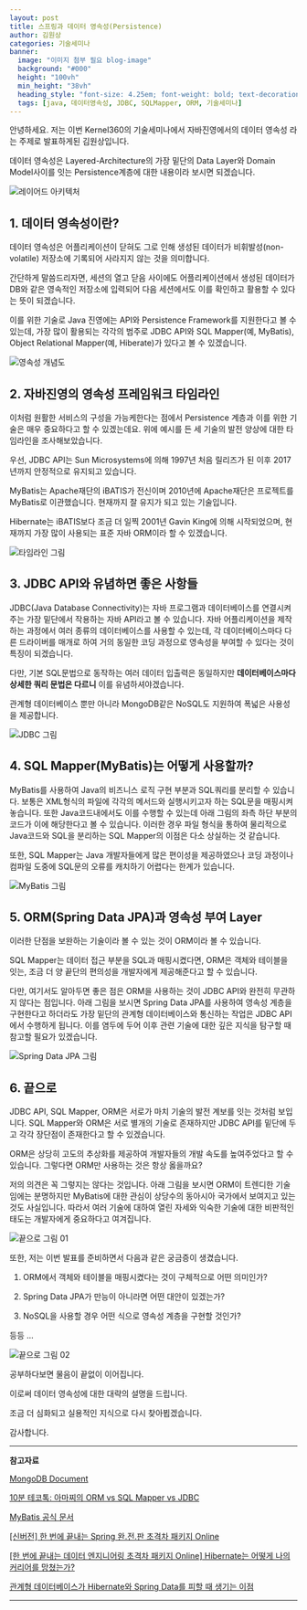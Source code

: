 ```yaml
---
layout: post
title: 스프링과 데이터 영속성(Persistence)
author: 김원상
categories: 기술세미나
banner:
  image: "이미지 첨부 필요 blog-image"
  background: "#000"
  height: "100vh"
  min_height: "38vh"
  heading_style: "font-size: 4.25em; font-weight: bold; text-decoration: underline"
  tags: [java, 데이터영속성, JDBC, SQLMapper, ORM, 기술세미나]
---
```


안녕하세요. 저는 이번 Kernel360의 기술세미나에서 자바진영에서의 데이터 영속성 라는 주제로 발표하게된 김원상입니다.

데이터 영속성은 Layered-Architecture의 가장 밑단의 Data Layer와 Domain Model사이를 잇는 Persistence계층에 대한 내용이라 보시면 되겠습니다.

![레이어드 아키텍처](https://github.com/Kernel360/blog-image/blob/main/2023/1117/03_blog_image.png?raw=true)

## 1. 데이터 영속성이란?

데이터 영속성은 어플리케이션이 닫혀도 그로 인해 생성된 데이터가 비휘발성(non-volatile) 저장소에 기록되어 사라지지 않는 것을 의미합니다.

간단하게 말씀드리자면, 세션의 열고 닫음 사이에도 어플리케이션에서 생성된 데이터가 DB와 같은 영속적인 저장소에 입력되어 다음 세션에서도 이를 확인하고 활용할 수 있다는 뜻이 되겠습니다.

이를 위한 기술로 Java 진영에는 API와 Persistence Framework를 지원한다고 볼 수 있는데, 가장 많이 활용되는 각각의 범주로 JDBC API와 SQL Mapper(예, MyBatis), Object Relational Mapper(예, Hiberate)가 있다고 볼 수 있겠습니다.

![영속성 개념도](https://github.com/Kernel360/blog-image/blob/main/2023/1117/02_blog_image.png?raw=true)

## 2. 자바진영의 영속성 프레임워크 타임라인

이처럼 원활한 서비스의 구성을 가능케한다는 점에서 Persistence 계층과 이를 위한 기술은 매우 중요하다고 할 수 있겠는데요. 위에 예시를 든 세 기술의 발전 양상에 대한 타임라인을 조사해보았습니다.

우선, JDBC API는 Sun Microsystems에 의해 1997년 처음 릴리즈가 된 이후 2017년까지 안정적으로 유지되고 있습니다.

MyBatis는 Apache재단의 iBATIS가 전신이며 2010년에 Apache재단은 프로젝트를 MyBatis로 이관했습니다. 현재까지 잘 유지가 되고 있는 기술입니다.

Hibernate는 iBATIS보다 조금 더 일찍 2001년 Gavin King에 의해 시작되었으며, 현재까지 가장 많이 사용되는 표준 자바 ORM이라 할 수 있겠습니다.

![타임라인 그림](https://github.com/Kernel360/blog-image/blob/main/2023/1117/04_blog_image.png?raw=true)

## 3. JDBC API와 유념하면 좋은 사항들

JDBC(Java Database Connectivity)는 자바 프로그램과 데이터베이스를 연결시켜주는 가장 밑단에서 작용하는 자바 API라고 볼 수 있습니다. 자바 어플리케이션을 제작하는 과정에서 여러 종류의 데이터베이스를 사용할 수 있는데, 각 데이터베이스마다 다른 드라이버를 매개로 하여 거의 동일한 코딩 과정으로 영속성을 부여할 수 있다는 것이 특징이 되겠습니다.

다만, 기본 SQL문법으로 동작하는 여러 데이터 입출력은 동일하지만 **데이터베이스마다 상세한 쿼리 문법은 다르니** 이를 유념하셔야겠습니다.

관계형 데이터베이스 뿐만 아니라 MongoDB같은 NoSQL도 지원하여 폭넓은 사용성을 제공합니다.

![JDBC 그림](https://github.com/Kernel360/blog-image/blob/main/2023/1117/05_blog_image.png?raw=true)

## 4. SQL Mapper(MyBatis)는 어떻게 사용할까?

MyBatis를 사용하여 Java의 비즈니스 로직 구현 부분과 SQL쿼리를 분리할 수 있습니다. 보통은 XML형식의 파일에 각각의 메서드와 실행시키고자 하는 SQL문을 매핑시켜놓습니다. 또한 Java코드내에서도 이를 수행할 수 있는데 아래 그림의 좌측 하단 부분의 코드가 이에 해당한다고 볼 수 있습니다. 이러한 경우 파일 형식을 통하여 물리적으로 Java코드와 SQL을 분리하는 SQL Mapper의 이점은 다소 상실하는 것 같습니다.

또한, SQL Mapper는 Java 개발자들에게 많은 편이성을 제공하였으나 코딩 과정이나 컴파일 도중에 SQL문의 오류를 캐치하기 어렵다는 한계가 있습니다.

![MyBatis 그림](https://github.com/Kernel360/blog-image/blob/main/2023/1117/06_blog_image.png?raw=true)

## 5. ORM(Spring Data JPA)과 영속성 부여 Layer

이러한 단점을 보완하는 기술이라 볼 수 있는 것이 ORM이라 볼 수 있습니다.

SQL Mapper는 데이터 접근 부분을 SQL과 매핑시켰다면, ORM은 객체와 테이블을 잇는, 조금 더 양 끝단의 편의성을 개발자에게 제공해준다고 할 수 있습니다.

다만, 여기서도 알아두면 좋은 점은 ORM을 사용하는 것이 JDBC API와 완전히 무관하지 않다는 점입니다. 아래 그림을 보시면 Spring Data JPA를 사용하여 영속성 계층을 구현한다고 하더라도 가장 밑단의 관계형 데이터베이스와 통신하는 작업은 JDBC API에서 수행하게 됩니다. 이를 염두에 두어 이후 관련 기술에 대한 깊은 지식을 탐구할 때 참고할 필요가 있겠습니다.

![Spring Data JPA 그림](https://github.com/Kernel360/blog-image/blob/main/2023/1117/07_blog_image.png?raw=true)

## 6. 끝으로

JDBC API, SQL Mapper, ORM은 서로가 마치 기술의 발전 계보를 잇는 것처럼 보입니다. SQL Mapper와 ORM은 서로 별개의 기술로 존재하지만 JDBC API를 밑단에 두고 각각 장단점이 존재한다고 할 수 있겠습니다.

ORM은 상당히 고도의 추상화를 제공하여 개발자들의 개발 속도를 높여주었다고 할 수 있습니다. 그렇다면 ORM만 사용하는 것은 항상 옳을까요?

저의 의견은 꼭 그렇지는 않다는 것입니다. 아래 그림을 보시면 ORM이 트렌디한 기술임에는 분명하지만 MyBatis에 대한 관심이 상당수의 동아시아 국가에서 보여지고 있는 것도 사실입니다. 따라서 여러 기술에 대하여 열린 자세와 익숙한 기술에 대한 비판적인 태도는 개발자에게 중요하다고 여겨집니다.

![끝으로 그림 01](https://github.com/Kernel360/blog-image/blob/main/2023/1117/08_blog_image.png?raw=true)

또한, 저는 이번 발표를 준비하면서 다음과 같은 궁금증이 생겼습니다.

1. ORM에서 객체와 테이블을 매핑시켰다는 것이 구체적으로 어떤 의미인가?

2. Spring Data JPA가 만능이 아니라면 어떤 대안이 있겠는가?

3. NoSQL을 사용할 경우 어떤 식으로 영속성 계층을 구현할 것인가?

등등 ...

![끝으로 그림 02](https://github.com/Kernel360/blog-image/blob/main/2023/1117/09_blog_image.png?raw=true)

공부하다보면 물음이 끝없이 이어집니다.

이로써 데이터 영속성에 대한 대략의 설명을 드립니다.

조금 더 심화되고 실용적인 지식으로 다시 찾아뵙겠습니다.

감사합니다.

---

**참고자료**

[MongoDB Document](https://www.mongodb.com/databases/data-persistence)

[10분 테코톡: 아마찌의 ORM vs SQL Mapper vs JDBC](https://www.youtube.com/watch?v=VTqqZSuSdOk)

[MyBatis 공식 문서](https://mybatis.org/mybatis-3/ko/getting-started.html)

[[신버전] 한 번에 끝내는 Spring 완.전.판 초격차 패키지 Online](https://fastcampus.co.kr/dev_online_spring)

[[한 번에 끝내는 데이터 엔지니어링 초격차 패키지 Online]
Hibernate는 어떻게 나의 커리어를 망쳤는가?](https://www.toptal.com/java/how-hibernate-ruined-my-career)

[관계형 데이터베이스가 Hibernate와 Spring Data를 피할 때 생기는 이점](https://itnext.io/advantages-of-not-using-spring-data-and-hibernate-with-relational-data-8a509faf0c48)

---
